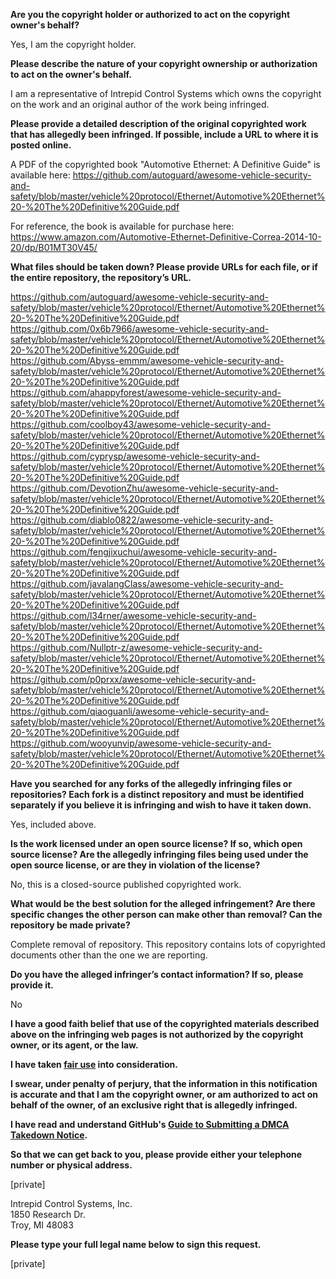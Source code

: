 **Are you the copyright holder or authorized to act on the copyright owner's behalf?**  
  
Yes, I am the copyright holder.  
  
**Please describe the nature of your copyright ownership or authorization to act on the owner's behalf.**  
  
I am a representative of Intrepid Control Systems which owns the copyright on the work and an original author of the work being infringed.  
  
**Please provide a detailed description of the original copyrighted work that has allegedly been infringed. If possible, include a URL to where it is posted online.**  
  
A PDF of the copyrighted book "Automotive Ethernet: A Definitive Guide" is available here: https://github.com/autoguard/awesome-vehicle-security-and-safety/blob/master/vehicle%20protocol/Ethernet/Automotive%20Ethernet%20-%20The%20Definitive%20Guide.pdf  
  
For reference, the book is available for purchase here: https://www.amazon.com/Automotive-Ethernet-Definitive-Correa-2014-10-20/dp/B01MT30V45/  
  
**What files should be taken down? Please provide URLs for each file, or if the entire repository, the repository’s URL.**  
  
https://github.com/autoguard/awesome-vehicle-security-and-safety/blob/master/vehicle%20protocol/Ethernet/Automotive%20Ethernet%20-%20The%20Definitive%20Guide.pdf  
https://github.com/0x6b7966/awesome-vehicle-security-and-safety/blob/master/vehicle%20protocol/Ethernet/Automotive%20Ethernet%20-%20The%20Definitive%20Guide.pdf  
https://github.com/Abyss-emmm/awesome-vehicle-security-and-safety/blob/master/vehicle%20protocol/Ethernet/Automotive%20Ethernet%20-%20The%20Definitive%20Guide.pdf  
https://github.com/ahappyforest/awesome-vehicle-security-and-safety/blob/master/vehicle%20protocol/Ethernet/Automotive%20Ethernet%20-%20The%20Definitive%20Guide.pdf  
https://github.com/coolboy43/awesome-vehicle-security-and-safety/blob/master/vehicle%20protocol/Ethernet/Automotive%20Ethernet%20-%20The%20Definitive%20Guide.pdf  
https://github.com/cyprysp/awesome-vehicle-security-and-safety/blob/master/vehicle%20protocol/Ethernet/Automotive%20Ethernet%20-%20The%20Definitive%20Guide.pdf  
https://github.com/DevotionZhu/awesome-vehicle-security-and-safety/blob/master/vehicle%20protocol/Ethernet/Automotive%20Ethernet%20-%20The%20Definitive%20Guide.pdf  
https://github.com/diablo0822/awesome-vehicle-security-and-safety/blob/master/vehicle%20protocol/Ethernet/Automotive%20Ethernet%20-%20The%20Definitive%20Guide.pdf  
https://github.com/fengjixuchui/awesome-vehicle-security-and-safety/blob/master/vehicle%20protocol/Ethernet/Automotive%20Ethernet%20-%20The%20Definitive%20Guide.pdf  
https://github.com/javalangClass/awesome-vehicle-security-and-safety/blob/master/vehicle%20protocol/Ethernet/Automotive%20Ethernet%20-%20The%20Definitive%20Guide.pdf  
https://github.com/l34rner/awesome-vehicle-security-and-safety/blob/master/vehicle%20protocol/Ethernet/Automotive%20Ethernet%20-%20The%20Definitive%20Guide.pdf  
https://github.com/Nullptr-z/awesome-vehicle-security-and-safety/blob/master/vehicle%20protocol/Ethernet/Automotive%20Ethernet%20-%20The%20Definitive%20Guide.pdf  
https://github.com/p0prxx/awesome-vehicle-security-and-safety/blob/master/vehicle%20protocol/Ethernet/Automotive%20Ethernet%20-%20The%20Definitive%20Guide.pdf  
https://github.com/qiaoguanli/awesome-vehicle-security-and-safety/blob/master/vehicle%20protocol/Ethernet/Automotive%20Ethernet%20-%20The%20Definitive%20Guide.pdf  
https://github.com/wooyunvip/awesome-vehicle-security-and-safety/blob/master/vehicle%20protocol/Ethernet/Automotive%20Ethernet%20-%20The%20Definitive%20Guide.pdf  
  
**Have you searched for any forks of the allegedly infringing files or repositories? Each fork is a distinct repository and must be identified separately if you believe it is infringing and wish to have it taken down.**  
  
Yes, included above.  
  
**Is the work licensed under an open source license? If so, which open source license? Are the allegedly infringing files being used under the open source license, or are they in violation of the license?**  
  
No, this is a closed-source published copyrighted work.  
  
**What would be the best solution for the alleged infringement? Are there specific changes the other person can make other than removal? Can the repository be made private?**  
  
Complete removal of repository. This repository contains lots of copyrighted documents other than the one we are reporting.  
  
**Do you have the alleged infringer’s contact information? If so, please provide it.**  
  
No  
  
**I have a good faith belief that use of the copyrighted materials described above on the infringing web pages is not authorized by the copyright owner, or its agent, or the law.**  
  
**I have taken <a href="https://www.lumendatabase.org/topics/22">fair use</a> into consideration.**  
  
**I swear, under penalty of perjury, that the information in this notification is accurate and that I am the copyright owner, or am authorized to act on behalf of the owner, of an exclusive right that is allegedly infringed.**  
  
**I have read and understand GitHub's <a href="https://docs.github.com/articles/guide-to-submitting-a-dmca-takedown-notice/">Guide to Submitting a DMCA Takedown Notice</a>.**  
  
**So that we can get back to you, please provide either your telephone number or physical address.**  
  
[private]   
  
Intrepid Control Systems, Inc.   
1850 Research Dr.   
Troy, MI 48083  
  
**Please type your full legal name below to sign this request.**  
  
[private]  
